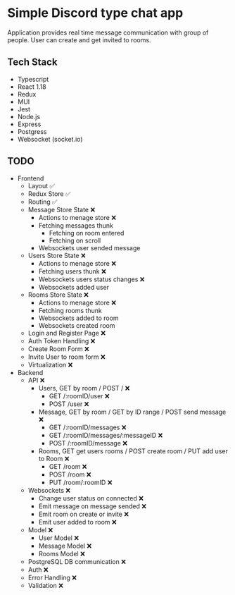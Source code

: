 # Simple Discord type chat app

Application provides real time message communication with group of people. User can create and get invited to rooms.

## Tech Stack

-   Typescript
-   React 1.18
-   Redux
-   MUI
-   Jest
-   Node.js
-   Express
-   Postgress
-   Websocket (socket.io)

## TODO

-   Frontend
    -   Layout :white_check_mark:
    -   Redux Store :white_check_mark:
    -   Routing :white_check_mark:
    -   Message Store State :x:
        -   Actions to menage store :x:
        -   Fetching messages thunk
            -   Fetching on room entered
            -   Fetching on scroll
        -   Websockets user sended message
    -   Users Store State :x:
        -   Actions to menage store :x:
        -   Fetching users thunk :x:
        -   Websockets users status changes :x:
        -   Websockets added user
    -   Rooms Store State :x:
        -   Actions to menage store :x:
        -   Fetching rooms thunk
        -   Websockets added to room
        -   Websockets created room
    -   Login and Register Page :x:
    -   Auth Token Handling :x:
    -   Create Room Form :x:
    -   Invite User to room form :x:
    -   Virtualization :x:
-   Backend
    -   API :x:
        -   Users, GET by room / POST / :x:
            -   GET /:roomID/user :x:
            -   POST /user :x:
        -   Message, GET by room / GET by ID range / POST send message :x:
            -   GET /:roomID/messages :x:
            -   GET /:roomID/messages/:messageID :x:
            -   POST /:roomID/message :x:
        -   Rooms, GET get users rooms / POST create room / PUT add user to Room :x:
            -   GET /room :x:
            -   POST /room :x:
            -   PUT /room/:roomID :x:
    -   Websockets :x:
        -   Change user status on connected :x:
        -   Emit message on message sended :x:
        -   Emit room on create or invite :x:
        -   Emit user added to room :x:
    -   Model :x:
        -   User Model :x:
        -   Message Model :x:
        -   Rooms Model :x:
    -   PostgreSQL DB communication :x:
    -   Auth :x:
    -   Error Handling :x:
    -   Validation :x:
